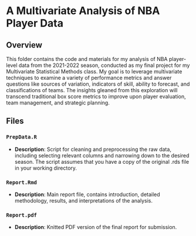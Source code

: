 # A Multivariate Analysis of NBA Player Data

## Overview

This folder contains the code and materials for my analysis of NBA player-level data from the 2021-2022 season, conducted as my final project for my Multivariate Statistical Methods class. My goal is to leverage multivariate techniques to examine a variety of performance metrics and answer questions like sources of variation, indicators of skill, ability to forecast, and classifications of teams. The insights gleaned from this exploration will transcend traditional box score metrics to improve upon player evaluation, team management, and strategic planning.

## Files

### `PrepData.R`
- **Description**: Script for cleaning and preprocessing the raw data, including selecting relevant columns and narrowing down to the desired season. The script assumes that you have a copy of the original .rds file in your working directory.

### `Report.Rmd`
- **Description**: Main report file, contains introduction, detailed methodology, results, and interpretations of the analysis.

### `Report.pdf`
- **Description**: Knitted PDF version of the final report for submission.
